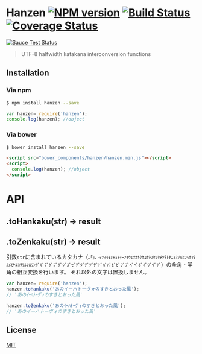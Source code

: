 # Hanzen [![NPM version][npm-image]][npm] [![Build Status][travis-image]][travis] [![Coverage Status][coveralls-image]][coveralls]

[![Sauce Test Status][sauce-image]][sauce]

> UTF-8 halfwidth katakana interconversion functions

## Installation
### Via npm

```bash
$ npm install hanzen --save
```

```js
var hanzen= require('hanzen');
console.log(hanzen); //object
```

### Via bower

```bash
$ bower install hanzen --save
```

```html
<script src="bower_components/hanzen/hanzen.min.js"></script>
<script>
  console.log(hanzen); //object
</script>
```

# API

## .toHankaku(str) -> result
## .toZenkaku(str) -> result

引数`str`に含まれているカタカナ（`｡｢｣､･ｦｧｨｩｪｫｬｭｮｯｰｱｲｳｴｵｶｷｸｹｺｻｼｽｾｿﾀﾁﾂﾃﾄﾅﾆﾇﾈﾉﾊﾋﾌﾍﾎﾏﾐﾑﾒﾓﾔﾕﾖﾗﾘﾙﾚﾛﾜﾝｶﾞｷﾞｸﾞｹﾞｺﾞｻﾞｼﾞｽﾞｾﾞｿﾞﾀﾞﾁﾞﾂﾞﾃﾞﾄﾞﾊﾞﾊﾟﾋﾞﾋﾟﾌﾞﾌﾟﾍﾞﾍﾟﾎﾞﾎﾟﾜﾞｳﾞｦﾞ`）の全角・半角の相互変換を行います。
それ以外の文字は置換しません。

```js
var hanzen= require('hanzen');
hanzen.toHankaku('あのイーハトーヴォのすきとおった風');
// 'あのｲｰﾊﾄｰｳﾞｫのすきとおった風'

hanzen.toZenkaku('あのｲｰﾊﾄｰｳﾞｫのすきとおった風');
// 'あのイーハトーヴォのすきとおった風'
```

License
---
[MIT][License]

[License]: http://59naga.mit-license.org/

[sauce-image]: http://soysauce.berabou.me/u/59798/hanzen.svg
[sauce]: https://saucelabs.com/u/59798
[npm-image]:https://img.shields.io/npm/v/hanzen.svg?style=flat-square
[npm]: https://npmjs.org/package/hanzen
[travis-image]: http://img.shields.io/travis/59naga/hanzen.svg?style=flat-square
[travis]: https://travis-ci.org/59naga/hanzen
[coveralls-image]: http://img.shields.io/coveralls/59naga/hanzen.svg?style=flat-square
[coveralls]: https://coveralls.io/r/59naga/hanzen?branch=master
